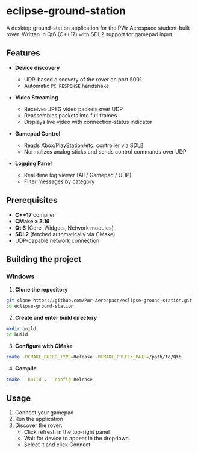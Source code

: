 # eclipse-ground-station

A desktop ground-station application for the PWr Aerospace student-built rover.
Written in Qt6 (C++17) with SDL2 support for gamepad input.

## Features

- **Device discovery**
  - UDP-based discovery of the rover on port 5001.
  - Automatic `PC_RESPONSE` handshake.

- **Video Streaming**
  - Receives JPEG video packets over UDP
  - Reassembles packets into full frames
  - Displays live video with connection-status indicator

- **Gamepad Control**  
  - Reads Xbox/PlayStation/etc. controller via SDL2  
  - Normalizes analog sticks and sends control commands over UDP 

- **Logging Panel**  
  - Real-time log viewer (All / Gamepad / UDP)  
  - Filter messages by category 

## Prerequisites

- **C++17** compiler
- **CMake ≥ 3.16**  
- **Qt 6** (Core, Widgets, Network modules)  
- **SDL2** (fetched automatically via CMake)  
- UDP-capable network connection  

## Building the project
### Windows
1. **Clone the repository**
```bash
git clone https://github.com/PWr-Aerospace/eclipse-ground-station.git
cd eclipse-ground-station
```
2. **Create and enter build directory**
```bash
mkdir build
cd build
```
3. **Configure with CMake**
```bash
cmake -DCMAKE_BUILD_TYPE=Release -DCMAKE_PREFIX_PATH=/path/to/Qt6
```
4. **Compile**
```bash
cmake --build . --config Release
```

## Usage
1. Connect your gamepad
2. Run the application
3. Discover the rover:
   - Click refresh in the top-right panel
   - Wait for device to appear in the dropdown.
   - Select it and click Connect

